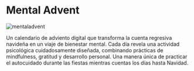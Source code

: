# Mental Advent

![mentaladvent](https://github.com/user-attachments/assets/b3a8aa9c-4aa4-4300-82ce-325a0e4ef836)

Un calendario de adviento digital que transforma la cuenta regresiva navideña en un viaje de bienestar mental. Cada día revela una actividad psicológica cuidadosamente diseñada, combinando prácticas de mindfulness, gratitud y desarrollo personal. Una manera única de practicar el autocuidado durante las fiestas mientras cuentas los días hasta Navidad.
